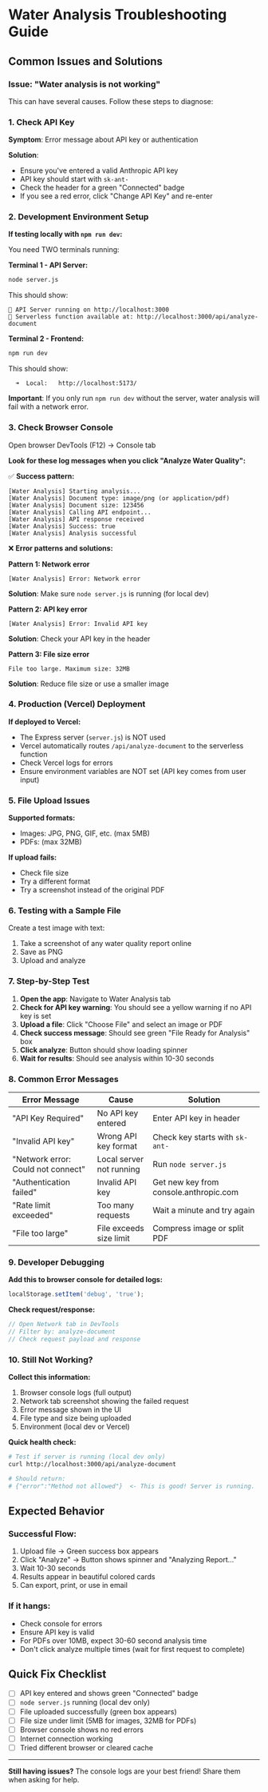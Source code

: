 # Water Analysis Troubleshooting Guide

## Common Issues and Solutions

### Issue: "Water analysis is not working"

This can have several causes. Follow these steps to diagnose:

### 1. Check API Key

**Symptom**: Error message about API key or authentication

**Solution**:
- Ensure you've entered a valid Anthropic API key
- API key should start with `sk-ant-`
- Check the header for a green "Connected" badge
- If you see a red error, click "Change API Key" and re-enter

### 2. Development Environment Setup

**If testing locally with `npm run dev`:**

You need TWO terminals running:

**Terminal 1 - API Server:**
```bash
node server.js
```
This should show:
```
🚀 API Server running on http://localhost:3000
📡 Serverless function available at: http://localhost:3000/api/analyze-document
```

**Terminal 2 - Frontend:**
```bash
npm run dev
```
This should show:
```
  ➜  Local:   http://localhost:5173/
```

**Important**: If you only run `npm run dev` without the server, water analysis will fail with a network error.

### 3. Check Browser Console

Open browser DevTools (F12) → Console tab

**Look for these log messages when you click "Analyze Water Quality":**

✅ **Success pattern:**
```
[Water Analysis] Starting analysis...
[Water Analysis] Document type: image/png (or application/pdf)
[Water Analysis] Document size: 123456
[Water Analysis] Calling API endpoint...
[Water Analysis] API response received
[Water Analysis] Success: true
[Water Analysis] Analysis successful
```

❌ **Error patterns and solutions:**

**Pattern 1: Network error**
```
[Water Analysis] Error: Network error
```
**Solution**: Make sure `node server.js` is running (for local dev)

**Pattern 2: API key error**
```
[Water Analysis] Error: Invalid API key
```
**Solution**: Check your API key in the header

**Pattern 3: File size error**
```
File too large. Maximum size: 32MB
```
**Solution**: Reduce file size or use a smaller image

### 4. Production (Vercel) Deployment

**If deployed to Vercel:**

- The Express server (`server.js`) is NOT used
- Vercel automatically routes `/api/analyze-document` to the serverless function
- Check Vercel logs for errors
- Ensure environment variables are NOT set (API key comes from user input)

### 5. File Upload Issues

**Supported formats:**
- Images: JPG, PNG, GIF, etc. (max 5MB)
- PDFs: (max 32MB)

**If upload fails:**
- Check file size
- Try a different format
- Try a screenshot instead of the original PDF

### 6. Testing with a Sample File

Create a test image with text:
1. Take a screenshot of any water quality report online
2. Save as PNG
3. Upload and analyze

### 7. Step-by-Step Test

1. **Open the app**: Navigate to Water Analysis tab
2. **Check for API key warning**: You should see a yellow warning if no API key is set
3. **Upload a file**: Click "Choose File" and select an image or PDF
4. **Check success message**: Should see green "File Ready for Analysis" box
5. **Click analyze**: Button should show loading spinner
6. **Wait for results**: Should see analysis within 10-30 seconds

### 8. Common Error Messages

| Error Message | Cause | Solution |
|--------------|-------|----------|
| "API Key Required" | No API key entered | Enter API key in header |
| "Invalid API key" | Wrong API key format | Check key starts with `sk-ant-` |
| "Network error: Could not connect" | Local server not running | Run `node server.js` |
| "Authentication failed" | Invalid API key | Get new key from console.anthropic.com |
| "Rate limit exceeded" | Too many requests | Wait a minute and try again |
| "File too large" | File exceeds size limit | Compress image or split PDF |

### 9. Developer Debugging

**Add this to browser console for detailed logs:**
```javascript
localStorage.setItem('debug', 'true');
```

**Check request/response:**
```javascript
// Open Network tab in DevTools
// Filter by: analyze-document
// Check request payload and response
```

### 10. Still Not Working?

**Collect this information:**
1. Browser console logs (full output)
2. Network tab screenshot showing the failed request
3. Error message shown in the UI
4. File type and size being uploaded
5. Environment (local dev or Vercel)

**Quick health check:**
```bash
# Test if server is running (local dev only)
curl http://localhost:3000/api/analyze-document

# Should return:
# {"error":"Method not allowed"}  <- This is good! Server is running.
```

## Expected Behavior

### Successful Flow:
1. Upload file → Green success box appears
2. Click "Analyze" → Button shows spinner and "Analyzing Report..."
3. Wait 10-30 seconds
4. Results appear in beautiful colored cards
5. Can export, print, or use in email

### If it hangs:
- Check console for errors
- Ensure API key is valid
- For PDFs over 10MB, expect 30-60 second analysis time
- Don't click analyze multiple times (wait for first request to complete)

## Quick Fix Checklist

- [ ] API key entered and shows green "Connected" badge
- [ ] `node server.js` running (local dev only)
- [ ] File uploaded successfully (green box appears)
- [ ] File size under limit (5MB for images, 32MB for PDFs)
- [ ] Browser console shows no red errors
- [ ] Internet connection working
- [ ] Tried different browser or cleared cache

---

**Still having issues?** The console logs are your best friend! Share them when asking for help.
